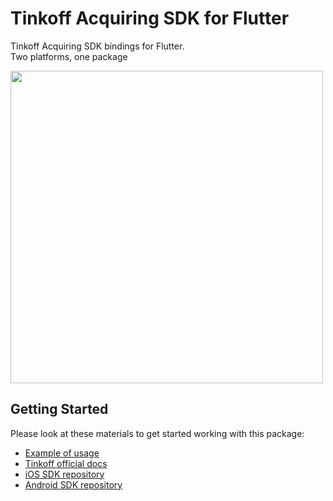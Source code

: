 # Tinkoff Acquiring SDK for Flutter

Tinkoff Acquiring SDK bindings for Flutter.\
Two platforms, one package

<img src="https://raw.githubusercontent.com/nk2ishere/tinkoff_acquiring_sdk_flutter/master/doc/img/overview.png" height="500"/>

## Getting Started

Please look at these materials to get started working with this package:

- [Example of usage](https://github.com/nk2IsHere/tinkoff_acquiring_sdk_flutter/blob/master/example/lib/main.dart)
- [Tinkoff official docs](https://oplata.tinkoff.ru/develop/sdk/)
- [iOS SDK repository](https://github.com/TinkoffCreditSystems/AcquiringSdk_IOS)
- [Android SDK repository](https://github.com/TinkoffCreditSystems/AcquiringSdkAndroid)
